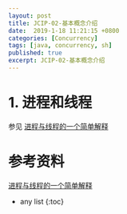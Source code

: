 ```yaml
---
layout: post
title: JCIP-02-基本概念介绍
date:  2019-1-18 11:21:15 +0800
categories: [Concurrency]
tags: [java, concurrency, sh]
published: true
excerpt: JCIP-02-基本概念介绍
---
```


# 1. 进程和线程

参见 [进程与线程的一个简单解释](http://www.ruanyifeng.com/blog/2013/04/processes_and_threads.html)

# 参考资料

[进程与线程的一个简单解释](http://www.ruanyifeng.com/blog/2013/04/processes_and_threads.html)

* any list
{:toc}